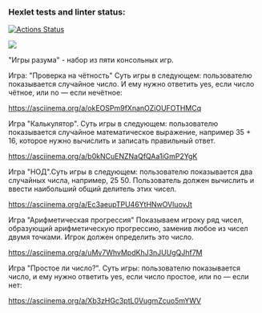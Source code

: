### Hexlet tests and linter status:
[![Actions Status](https://github.com/Yanikss/frontend-project-44/workflows/hexlet-check/badge.svg)](https://github.com/Yanikss/frontend-project-44/actions)

<a href="https://codeclimate.com/github/Yanikss/frontend-project-44/maintainability"><img src="https://api.codeclimate.com/v1/badges/7b4261e975533025d57c/maintainability" /></a>

"Игры разума" - набор из пяти консольных игр.


Игра: "Проверка на чётность"
Суть игры в следующем: пользователю показывается случайное число. И ему нужно ответить yes, если число чётное, или no — если нечётное:

https://asciinema.org/a/okEOSPm9fXnanOZiOUFOTHMCq

Игра "Калькулятор". Суть игры в следующем: пользователю показывается случайное математическое выражение, например 35 + 16, которое нужно вычислить и записать правильный ответ.

https://asciinema.org/a/b0kNCuENZNaQfQAa1iGmP2YgK

Игра "НОД".Суть игры в следующем: пользователю показывается два случайных числа, например, 25 50. Пользователь должен вычислить и ввести наибольший общий делитель этих чисел.

https://asciinema.org/a/Ec3aeupTPU46YtHNwOVluovJt

Игра "Арифметическая прогрессия"
Показываем игроку ряд чисел, образующий арифметическую прогрессию, заменив любое из чисел двумя точками. Игрок должен определить это число.

https://asciinema.org/a/uMv7WhvMpdKhJ3nJUUgQJhf7M

Игра "Простое ли число?". Суть игры: пользователю показывается число, и ему нужно ответить yes, если число простое, или no — если нет:

https://asciinema.org/a/Xb3zHGc3ptL0VugmZcuo5mYWV
